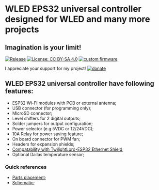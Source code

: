 # WLED EPS32 universal controller designed for WLED and many more projects

## Imagination is your limit!

[![Release](https://img.shields.io/github/v/release/srg74/WLED-ESP32-universal-controller?style=flat-square)](https://img.shields.io/github/v/release/srg74/WLED-ESP32-universal-controller)
[![License: CC BY-SA 4.0](https://img.shields.io/badge/License-CC%20BY--SA%204.0-blue?style=flat-square)](https://creativecommons.org/licenses/by-sa/4.0/)
[![custom firmware](https://img.shields.io/static/v1?label=Custom&message=firmware&color=blue&style=flat-square)](https://github.com/srg74/WLED-ESP32-universal-controller/tree/master/resources/Firmware)

I appreciate your support for my project! [![donate](https://www.paypalobjects.com/en_US/i/btn/btn_donateCC_LG.gif)](https://www.paypal.com/donate/?hosted_button_id=VU7L89Z2RR7S4)
## WLED EPS32 universal controller have following features:

- ESP32 Wi-Fi modules with PCB or external antenna;
- USB connector (for programming only);
- MicroSD connector;
- Level shifters for 2 digital outputs;
- Solder jumpers for output configuration;
- Power selector (e.g 5VDC or 12/24VDC);
- 10A Relay for power saving feature;
- On board connector for PWM fan;
- Headers for expansion shields;
- [Compatability with TwilightLord-ESP32 Ethernet Shield](https://www.tindie.com/products/twilightlord/twilightlord-esp32-ethernet-shield/);
- Optional Dallas temperature sensor;

### Quick references
- [Parts placement](https://github.com/srg74/WLED-ESP32-universal-controller/blob/main/Resources/images/Parts_placement_v1.0.png);
- [Schematic](https://github.com/srg74/WLED-ESP32-universal-controller/blob/main/Resources/images/Schematic_v1.0.pdf);
